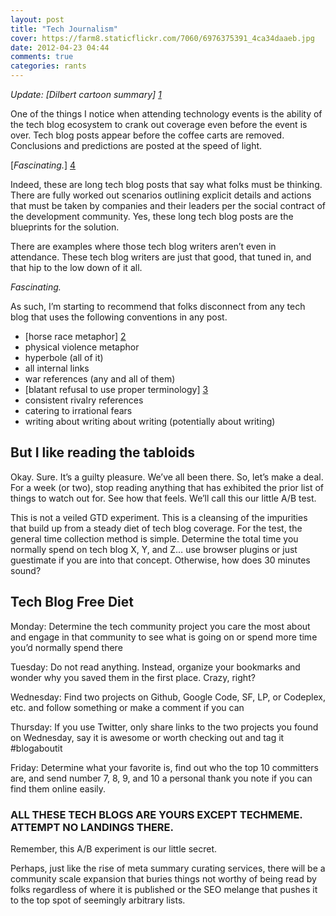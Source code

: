 ```yaml
---
layout: post
title: "Tech Journalism"
cover: https://farm8.staticflickr.com/7060/6976375391_4ca34daaeb.jpg
date: 2012-04-23 04:44
comments: true
categories: rants
---
```


<a href="https://www.flickr.com/photos/jcuthrell/6976375391" title="Strategery session by Jay Cuthrell, on Flickr"></a>

<em>Update: [Dilbert cartoon summary] [1]</em>

[1]: http://www.dilbert.com/strips/comic/2013-01-04/

One of the things I notice when attending technology events is the ability of the tech blog ecosystem to crank out coverage even before the event is over. Tech blog posts appear before the coffee carts are removed. Conclusions and predictions are posted at the speed of light. 

[*Fascinating.*] [4]

Indeed, these are long tech blog posts that say what folks must be thinking. There are fully worked out scenarios outlining explicit details and actions that must be taken by companies and their leaders per the social contract of the development community. Yes, these long tech blog posts are the blueprints for the solution.

There are examples where those tech blog writers aren’t even in attendance. These tech blog writers are just that good, that tuned in, and that hip to the low down of it all.

*Fascinating.*

As such, I’m starting to recommend that folks disconnect from any tech blog that uses the following conventions in any post. 

- [horse race metaphor] [2]
- physical violence metaphor
- hyperbole (all of it)
- all internal links
- war references (any and all of them)
- [blatant refusal to use proper terminology] [3]
- consistent rivalry references
- catering to irrational fears
- writing about writing about writing (potentially about writing)

But I like reading the tabloids
-------------------------------

Okay. Sure. It’s a guilty pleasure. We’ve all been there. So, let’s make a deal. For a week (or two), stop reading anything that has exhibited the prior list of things to watch out for. See how that feels. We’ll call this our little A/B test.

This is not a veiled GTD experiment. This is a cleansing of the impurities that build up from a steady diet of tech blog coverage. For the test, the general time collection method is simple. Determine the total time you normally spend on tech blog X, Y, and Z… use browser plugins or just guestimate if you are into that concept. Otherwise, how does 30 minutes sound?

Tech Blog Free Diet
-------------------

Monday: Determine the tech community project you care the most about and engage in that community to see what is going on or spend more time you’d normally spend there

Tuesday: Do not read anything. Instead, organize your bookmarks and wonder why you saved them in the first place. Crazy, right?

Wednesday: Find two projects on Github, Google Code, SF, LP, or Codeplex, etc. and follow something or make a comment if you can

Thursday: If you use Twitter, only share links to the two projects you found on Wednesday, say it is awesome or worth checking out and tag it #blogaboutit

Friday: Determine what your favorite is, find out who the top 10 committers are, and send number 7, 8, 9, and 10 a personal thank you note if you can find them online easily.

### ALL THESE TECH BLOGS ARE YOURS EXCEPT TECHMEME. ATTEMPT NO LANDINGS THERE.

Remember, this A/B experiment is our little secret.

Perhaps, just like the rise of meta summary curating services, there will be a community scale expansion that buries things not worthy of being read by folks regardless of where it is published or the SEO melange that pushes it to the top spot of seemingly arbitrary lists.

[2]: http://wattersjames.com/2013/04/07/why-emerging-technologies-are-nothing-like-sports-scores/
[3]: https://medium.com/@dannypage/stop-using-google-trends-a5014dd32588
[4]: https://xkcd.com/1227/
